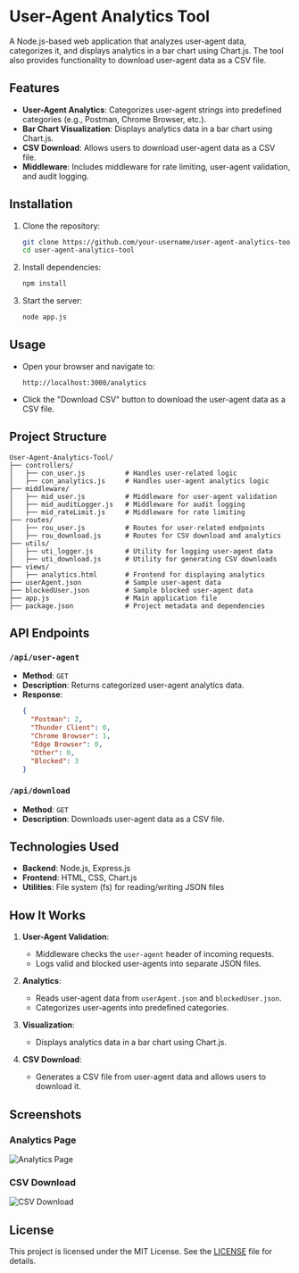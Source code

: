 # User-Agent Analytics Tool

A Node.js-based web application that analyzes user-agent data, categorizes it, and displays analytics in a bar chart using Chart.js. The tool also provides functionality to download user-agent data as a CSV file.

## Features

- **User-Agent Analytics**: Categorizes user-agent strings into predefined categories (e.g., Postman, Chrome Browser, etc.).
- **Bar Chart Visualization**: Displays analytics data in a bar chart using Chart.js.
- **CSV Download**: Allows users to download user-agent data as a CSV file.
- **Middleware**: Includes middleware for rate limiting, user-agent validation, and audit logging.

## Installation

1. Clone the repository:
   ```bash
   git clone https://github.com/your-username/user-agent-analytics-tool.git
   cd user-agent-analytics-tool
   ```

2. Install dependencies:
   ```bash
   npm install
   ```

3. Start the server:
   ```bash
   node app.js
   ```

## Usage

- Open your browser and navigate to:
  ```
  http://localhost:3000/analytics
  ```
- Click the "Download CSV" button to download the user-agent data as a CSV file.

## Project Structure

```
User-Agent-Analytics-Tool/
├── controllers/
│   ├── con_user.js          # Handles user-related logic
│   ├── con_analytics.js     # Handles user-agent analytics logic
├── middleware/
│   ├── mid_user.js          # Middleware for user-agent validation
│   ├── mid_auditLogger.js   # Middleware for audit logging
│   ├── mid_rateLimit.js     # Middleware for rate limiting
├── routes/
│   ├── rou_user.js          # Routes for user-related endpoints
│   ├── rou_download.js      # Routes for CSV download and analytics
├── utils/
│   ├── uti_logger.js        # Utility for logging user-agent data
│   ├── uti_download.js      # Utility for generating CSV downloads
├── views/
│   ├── analytics.html       # Frontend for displaying analytics
├── userAgent.json           # Sample user-agent data
├── blockedUser.json         # Sample blocked user-agent data
├── app.js                   # Main application file
├── package.json             # Project metadata and dependencies
```

## API Endpoints

### `/api/user-agent`
- **Method**: `GET`
- **Description**: Returns categorized user-agent analytics data.
- **Response**:
  ```json
  {
    "Postman": 2,
    "Thunder Client": 0,
    "Chrome Browser": 1,
    "Edge Browser": 0,
    "Other": 0,
    "Blocked": 3
  }
  ```

### `/api/download`
- **Method**: `GET`
- **Description**: Downloads user-agent data as a CSV file.

## Technologies Used

- **Backend**: Node.js, Express.js
- **Frontend**: HTML, CSS, Chart.js
- **Utilities**: File system (fs) for reading/writing JSON files

## How It Works

1. **User-Agent Validation**:
   - Middleware checks the `user-agent` header of incoming requests.
   - Logs valid and blocked user-agents into separate JSON files.

2. **Analytics**:
   - Reads user-agent data from `userAgent.json` and `blockedUser.json`.
   - Categorizes user-agents into predefined categories.

3. **Visualization**:
   - Displays analytics data in a bar chart using Chart.js.

4. **CSV Download**:
   - Generates a CSV file from user-agent data and allows users to download it.

## Screenshots

### Analytics Page
![Analytics Page](https://via.placeholder.com/800x400?text=Analytics+Page)

### CSV Download
![CSV Download](https://via.placeholder.com/800x400?text=CSV+Download)

## License

This project is licensed under the MIT License. See the [LICENSE](LICENSE) file for details.
